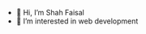 - 👋 Hi, I’m Shah Faisal
- 👀 I’m interested in web development


<!---
shahf6738/shahf6738 is a ✨ special ✨ repository because its `README.md` (this file) appears on your GitHub profile.
You can click the Preview link to take a look at your changes.
--->
